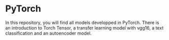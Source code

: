 # PyTorch
In this repository, you will find all models developped in PyTorch. 
There is an introduction to Torch Tensor, a transfer learning model with vgg16, a text classification and an autoencoder model.

